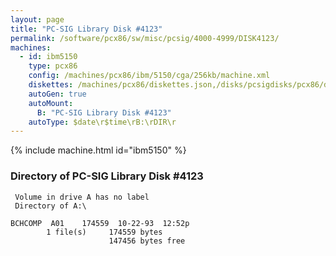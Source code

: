 ```yaml
---
layout: page
title: "PC-SIG Library Disk #4123"
permalink: /software/pcx86/sw/misc/pcsig/4000-4999/DISK4123/
machines:
  - id: ibm5150
    type: pcx86
    config: /machines/pcx86/ibm/5150/cga/256kb/machine.xml
    diskettes: /machines/pcx86/diskettes.json,/disks/pcsigdisks/pcx86/diskettes.json
    autoGen: true
    autoMount:
      B: "PC-SIG Library Disk #4123"
    autoType: $date\r$time\rB:\rDIR\r
---
```


{% include machine.html id="ibm5150" %}

### Directory of PC-SIG Library Disk #4123

     Volume in drive A has no label
     Directory of A:\

    BCHCOMP  A01    174559  10-22-93  12:52p
            1 file(s)     174559 bytes
                          147456 bytes free
